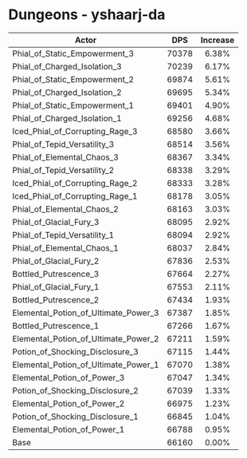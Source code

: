 # Dungeons - yshaarj-da
| Actor | DPS | Increase |
|---|:---:|:---:|
|Phial_of_Static_Empowerment_3|70378|6.38%|
|Phial_of_Charged_Isolation_3|70239|6.17%|
|Phial_of_Static_Empowerment_2|69874|5.61%|
|Phial_of_Charged_Isolation_2|69695|5.34%|
|Phial_of_Static_Empowerment_1|69401|4.90%|
|Phial_of_Charged_Isolation_1|69256|4.68%|
|Iced_Phial_of_Corrupting_Rage_3|68580|3.66%|
|Phial_of_Tepid_Versatility_3|68514|3.56%|
|Phial_of_Elemental_Chaos_3|68367|3.34%|
|Phial_of_Tepid_Versatility_2|68338|3.29%|
|Iced_Phial_of_Corrupting_Rage_2|68333|3.28%|
|Iced_Phial_of_Corrupting_Rage_1|68178|3.05%|
|Phial_of_Elemental_Chaos_2|68163|3.03%|
|Phial_of_Glacial_Fury_3|68095|2.92%|
|Phial_of_Tepid_Versatility_1|68094|2.92%|
|Phial_of_Elemental_Chaos_1|68037|2.84%|
|Phial_of_Glacial_Fury_2|67836|2.53%|
|Bottled_Putrescence_3|67664|2.27%|
|Phial_of_Glacial_Fury_1|67553|2.11%|
|Bottled_Putrescence_2|67434|1.93%|
|Elemental_Potion_of_Ultimate_Power_3|67387|1.85%|
|Bottled_Putrescence_1|67266|1.67%|
|Elemental_Potion_of_Ultimate_Power_2|67211|1.59%|
|Potion_of_Shocking_Disclosure_3|67115|1.44%|
|Elemental_Potion_of_Ultimate_Power_1|67070|1.38%|
|Elemental_Potion_of_Power_3|67047|1.34%|
|Potion_of_Shocking_Disclosure_2|67039|1.33%|
|Elemental_Potion_of_Power_2|66975|1.23%|
|Potion_of_Shocking_Disclosure_1|66845|1.04%|
|Elemental_Potion_of_Power_1|66788|0.95%|
|Base|66160|0.00%|
